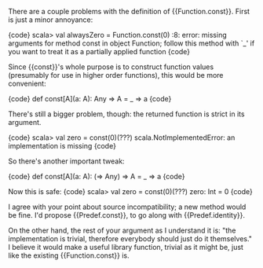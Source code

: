 There are a couple problems with the definition of {{Function.const}}. First is just a minor annoyance:

{code}
scala> val alwaysZero = Function.const(0)
<console>:8: error: missing arguments for method const in object Function;
follow this method with `_' if you want to treat it as a partially applied function
{code}

Since {{const}}'s whole purpose is to construct function values (presumably for use in higher order functions), this would be more convenient:

{code}
def const[A](a: A): Any => A = _ => a
{code}

There's still a bigger problem, though: the returned function is strict in its argument.

{code}
scala> val zero = const(0)(???)
scala.NotImplementedError: an implementation is missing
{code}

So there's another important tweak:

{code}
def const[A](a: A): (=> Any) => A = _ => a
{code}

Now this is safe:
{code}
scala> val zero = const(0)(???)
zero: Int = 0
{code}

I agree with your point about source incompatibility; a new method would be fine. I'd propose {{Predef.const}}, to go along with {{Predef.identity}}.

On the other hand, the rest of your argument as I understand it is: "the implementation is trivial, therefore everybody should just do it themselves." I believe it would make a useful library function, trivial as it might be, just like the existing {{Function.const}} is.

